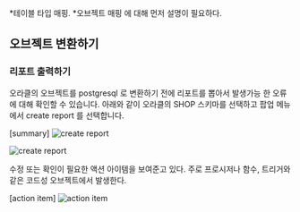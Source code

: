 *테이블 타입 매핑.
*오브젝트 매핑
에 대해 먼저 설명이 필요하다. 


## 오브젝트 변환하기 ##

### 리포트 출력하기 ###

오라클의 오브젝트를 postgresql 로 변환하기 전에 리포트를 뽑아서 발생가능 한 오류에 대해 확인할 수 있습니다. 
아래와 같이 오라클의 SHOP 스키마를 선택하고 팝업 메뉴에서 create report 를 선택합니다.  

[summary]
![create report](https://github.com/gnosia93/postgres-terraform/blob/main/sct/images/sct-create-report.png)

![create report](https://github.com/gnosia93/postgres-terraform/blob/main/sct/images/sct-report.png)

수정 또는 확인이 필요한 액션 아이템을 보여준고 있다. 주로 프로시저나 함수, 트리거와 같은 코드성 오브젝트에서 발생한다. 

[action item]
![action item](https://github.com/gnosia93/postgres-terraform/blob/main/sct/images/sct-action-item.png)
